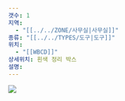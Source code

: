 ```yaml
---
갯수: 1
지역:
  - "[[../../ZONE/사무실|사무실]]"
종류: "[[../../TYPES/도구|도구]]"
위치:
  - "[[WBCD]]"
상세위치: 흰색 정리 박스
설명:
---
```


![](http://192.168.50.22/devices/240907_IMG_0048.jpg)
